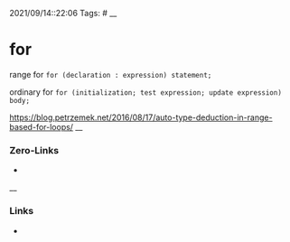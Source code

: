 2021/09/14::22:06
Tags: #
__
# for
range for
`for (declaration : expression) statement;`

ordinary for
`for (initialization; test expression; update expression) body;`

https://blog.petrzemek.net/2016/08/17/auto-type-deduction-in-range-based-for-loops/
__
### Zero-Links
-
__
### Links
-
